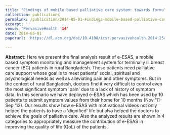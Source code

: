 ```yaml
---
title: "Findings of mobile based palliative care system: towards formulating a generic framework for measuring QoL"
collection: publications
permalink: /publication/2014-05-01-Findings-mobile-based-palliative-care-system
excerpt: ''
venue: 'PervasiveHealth '14'
date: 2014-05-01
paperurl: 'https://dl.acm.org/doi/10.4108/icst.pervasivehealth.2014.254960'

---
```


**Abstract:** Here we present the final analysis result of e-ESAS, a mobile based symptom monitoring and management system for terminally ill breast cancer (BC) patients in rural Bangladesh. These patients need palliative care support whose goal is to meet patients' social, spiritual and psychological needs as well as alleviating pain and other symptoms. But in the context of rural Bangladesh, doctors find it very difficult to control even the most significant symptom 'pain' due to a lack of history of symptom data. In this scenario we have deployed e-ESAS which has been used by 10 patients to submit symptom values from their home for 10 months (Nov '11- Sep '12). Our results show how e-ESAS with motivational videos not only helped the patients to have a 'dignified' life but also helped the doctors to achieve the goals of palliative care. Also the analyzed results are shown in 4 categories to appropriately measure the contribution of e-ESAS in improving the quality of life (QoL) of the patients.

<!-- [Download paper here](http://ferdaus.github.io/files/DeepDssr_.pdf) -->
